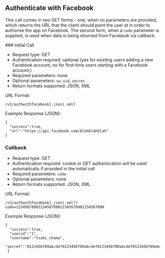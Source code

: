 Authenticate with Facebook
--------------------------

This call comes in two GET forms - one, when no parameters are provided, which returns the URL that the client should point the user at in order to authorise the app on Facebook. The second form, when a `code` parameter is supplied, is used when data is being returned from Facebook via callback.

### Initial Call

* Request type: GET
* Authentication required: optional (yes for existing users adding a new Facebook account, no for first-time users starting with a Facebook account.)
* Required parameters: none
* Optional parameters: `sw_uid`, `secret`
* Return formats supported: JSON, XML

URL Format:

    /v3/authwithfacebook[.json|.xml]

Example Response (JSON):

    {
      "success":true,
      "url":"https://api.facebook.com/blahblahblah"
    }

### Callback

* Request type: GET
* Authentication required: cookie or GET authentication will be used automatically if provided in the initial call
* Required parameters: `code`
* Optional parameters: none
* Return formats supported: JSON, XML

URL Format:

    /v3/authwithfacebook[.json|.xml]?code=1234567890123456789012345678901234567890

Example Response (JSON):

    {
      "success":true,
      "userid":"1",
      "username":"tsuki_chama",
      "secret":"0123456789abcdef0123456789abcdef0123456789abcdef0123456789abcdef0123456789abcdef0123456789abcdef"
     }
